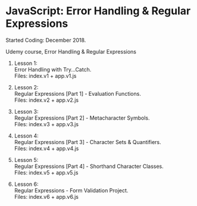 # JavaScript: Error Handling & Regular Expressions

Started Coding: December 2018.

Udemy course, Error Handling & Regular Expressions

1. Lesson 1:<br> 
Error Handling with Try...Catch.<br> 
Files: index.v1 + app.v1.js

2. Lesson 2:<br> 
Regular Expressions [Part 1] -
Evaluation Functions.<br> 
Files: index.v2 + app.v2.js

3. Lesson 3:<br> 
Regular Expressions [Part 2] -
Metacharacter Symbols.<br> 
Files: index.v3 + app.v3.js

4. Lesson 4:<br> 
Regular Expressions [Part 3] -
Character Sets & Quantifiers.<br> 
Files: index.v4 + app.v4.js

5. Lesson 5:<br> 
Regular Expressions [Part 4] -
Shorthand Character Classes.<br> 
Files: index.v5 + app.v5.js

6. Lesson 6: <br> 
Regular Expressions - Form
Validation Project.<br>
Files: index.v6 + app.v6.js
